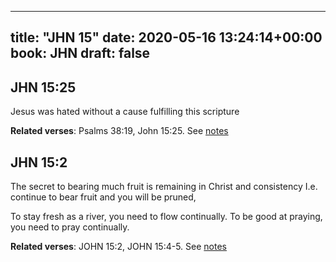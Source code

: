 
---
title: "JHN 15"
date: 2020-05-16 13:24:14+00:00
book: JHN
draft: false
---

## JHN 15:25

Jesus was hated without a cause fulfilling this scripture

**Related verses**: Psalms 38:19, John 15:25. See [notes](https://my.bible.com/notes/3430768331622965484)


## JHN 15:2

The secret to bearing much fruit is remaining in Christ and consistency I.e. continue to bear fruit and you will be pruned,

To stay fresh as a river, you need to flow continually. To be good at praying, you need to pray continually.

**Related verses**: JOHN 15:2, JOHN 15:4-5. See [notes](https://my.bible.com/notes/2899496188104139498)

